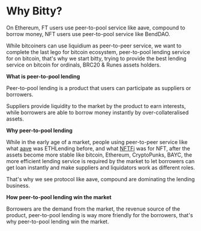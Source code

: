 # Why Bitty?

On Ethereum, FT users use peer-to-pool service like aave, compound to borrow money, NFT users use peer-to-pool service like BendDAO.

While bitcoiners can use liquidium as peer-to-peer service, we want to complete the last lego for bitcoin ecosystem, peer-to-pool lending service for on bitcoin, that's why we start bitty, trying to provide the best lending service on bitcoin for ordinals, BRC20 & Runes assets holders.

**What is peer-to-pool lending**

Peer-to-pool lending is a product that users can participate as suppliers or borrowers.&#x20;

Suppliers provide liquidity to the market by the product to earn interests, while borrowers are able to borrow money instantly by over-collateralised assets.

**Why peer-to-pool lending**

While in the early age of a market, people using peer-to-peer service like what [aave](https://aave.com) was ETHLending before, and what [NFTFi](https://nftfi.com) was for NFT, after the assets become more stable like bitcoin, Ethereum, CryptoPunks, BAYC, the more efficient lending service is required by the market to let borrowers can get loan instantly and make suppliers and liquidators work as different roles.&#x20;

That's why we see protocol like aave, compound are dominating the lending business.

**How peer-to-pool lending win the market**

Borrowers are the demand from the market, the revenue source of the product, peer-to-pool lending is way more friendly for the borrowers, that's why peer-to-pool lending win the market.

